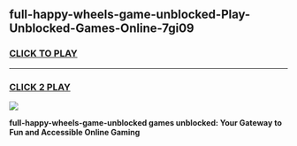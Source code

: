 
## full-happy-wheels-game-unblocked-Play-Unblocked-Games-Online-7gi09
<h3>
<a href="https://premium76.site?title=full-happy-wheels-game-unblocked&ref=24A">CLICK TO PLAY</a></h3>
<hr>

<h3>
<a href="https://premium76.site?title=full-happy-wheels-game-unblocked&ref=24A">CLICK 2 PLAY</a>
  
</h3>

<a href="https://premium76.site?title=full-happy-wheels-game-unblocked&ref=24A"><img src="https://clearcache.store/games.png"></a>


**full-happy-wheels-game-unblocked games unblocked: Your Gateway to Fun and Accessible Online Gaming**
